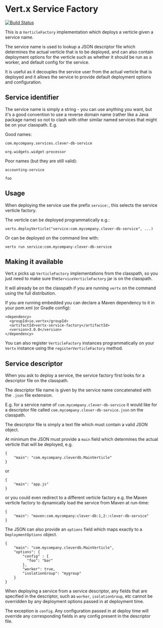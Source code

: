 # Vert.x Service Factory

[![Build Status](https://vertx.ci.cloudbees.com/buildStatus/icon?job=vert.x3-service-factory)](https://vertx.ci.cloudbees.com/view/vert.x-3/job/vert.x3-service-factory/)

This is a `VerticleFactory` implementation which deploys a verticle given a service name.

The service name is used to lookup a JSON descriptor file which determines the actual verticle that is to be deployed,
and can also contain deployment options for the verticle such as whether it should be run as a worker, and default
config for the service.

It is useful as it decouples the service user from the actual verticle that is deployed and it allows the service
to provide default deployment options and configuration.

## Service identifier

The service name is simply a string - you can use anything you want, but it's a good convention to use a reverse
domain name (rather like a Java package name) so not to clash with other similar named services that might be on your
classpath. E.g.

Good names:

    com.mycompany.services.clever-db-service

    org.widgets.widget-processor

Poor names (but they are still valid):

    accounting-service

    foo

## Usage

When deploying the service use the prefix `service:`, this selects the service verticle factory.

The verticle can be deployed programmatically e.g.:

    vertx.deployVerticle("service:com.mycompany.clever-db-service", ...)
    
Or can be deployed on the command line with:

    vertx run service:com.mycompany-clever-db-service
    
## Making it available    
    
Vert.x picks up `VerticleFactory` implementations from the classpath, so you just need to make sure the`ServiceVerticleFactory`
 jar is on the classpath.
    
It will already be on the classpath if you are running `vertx` on the command using the full distribution.

If you are running embedded you can declare a Maven dependency to it in your pom.xml (or Gradle config):

    <dependency>
      <groupId>io.vertx</groupId>
      <artifactId>vertx-service-factory</artifactId>
      <version>3.0.0</version>
    </dependency>
    
You can also register `VerticleFactory` instances programmatically on your `Vertx` instance using the `registerVerticleFactory`
method.

## Service descriptor

When you ask to deploy a service, the service factory first looks for a descriptor file on the classpath.

The descriptor file name is given by the service name concatenated with the `.json` file
extension.

E.g. for a service name of `com.mycompany.clever-db-service` it would like for a descriptor file called
`com.mycompany.clever-db-service.json` on the classpath.

The descriptor file is simply a text file which must contain a valid JSON object.

At minimum the JSON must provide a `main` field which determines the actual verticle that will be deployed, e.g.

    {
        "main": "com.mycompany.cleverdb.MainVerticle"
    }

or

    {
        "main": "app.js"
    }

or you could even redirect to a different verticle factory e.g. the Maven verticle factory to dynamically load the service
from Maven at run-time:

    {
        "main": "maven:com.mycompany:clever-db:1,2::clever-db-service"
    }


The JSON can also provide an `options` field which maps exactly to a `DeploymentOptions` object.

    {
        "main": "com.mycompany.cleverdb.MainVerticle",
        "options": {
            "config" : {
              "foo": "bar"
            },
            "worker": true,
            "isolationGroup": "mygroup"
        }
    }
    
When deploying a service from a service descriptor, any fields that are specified in the descriptor, such as `worker`,
`isolationGroup`, etc cannot be overridden by any deployment options passed in at deployment time.

The exception is `config`. Any configuration passed in at deploy time will override any corresponding fields in any
config present in the descriptor file.
